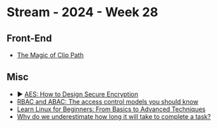 # Stream - 2024 - Week 28

## Front-End

- [The Magic of Clip Path](https://emilkowal.ski/ui/the-magic-of-clip-path)

## Misc

- ▶ [AES: How to Design Secure Encryption](https://www.youtube.com/watch?v=C4ATDMIz5wc)
- [RBAC and ABAC: The access control models you should know](https://dev.to/logto/rbac-and-abac-the-access-control-models-you-should-know-1dj)
- [Learn Linux for Beginners: From Basics to Advanced Techniques](https://www.freecodecamp.org/news/learn-linux-for-beginners-book-basic-to-advanced/)
- [Why do we underestimate how long it will take to complete a task?](https://thedecisionlab.com/biases/planning-fallacy)
